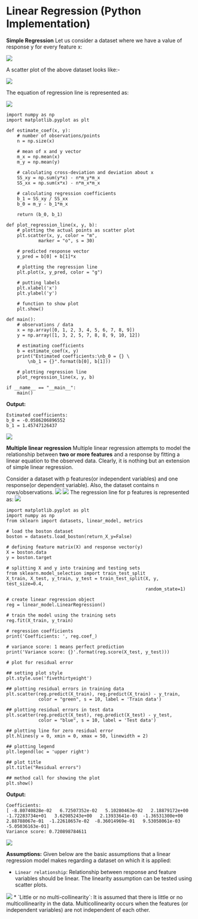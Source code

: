 # Linear Regression (Python Implementation)

**Simple Regression**
Let us consider a dataset where we have a value of response y for every feature x: 

<img src="https://media.geeksforgeeks.org/wp-content/uploads/python-linear-regression.png">

A scatter plot of the above dataset looks like:-

<img src="https://media.geeksforgeeks.org/wp-content/uploads/python-linear-regression-1.png">

The equation of regression line is represented as:

<img src="https://www.geeksforgeeks.org/wp-content/ql-cache/quicklatex.com-a38fd0bdce0c76330a46e6d1647ae70c_l3.svg">

```
import numpy as np
import matplotlib.pyplot as plt

def estimate_coef(x, y):
	# number of observations/points
	n = np.size(x)

	# mean of x and y vector
	m_x = np.mean(x)
	m_y = np.mean(y)

	# calculating cross-deviation and deviation about x
	SS_xy = np.sum(y*x) - n*m_y*m_x
	SS_xx = np.sum(x*x) - n*m_x*m_x

	# calculating regression coefficients
	b_1 = SS_xy / SS_xx
	b_0 = m_y - b_1*m_x

	return (b_0, b_1)

def plot_regression_line(x, y, b):
	# plotting the actual points as scatter plot
	plt.scatter(x, y, color = "m",
			marker = "o", s = 30)

	# predicted response vector
	y_pred = b[0] + b[1]*x

	# plotting the regression line
	plt.plot(x, y_pred, color = "g")

	# putting labels
	plt.xlabel('x')
	plt.ylabel('y')

	# function to show plot
	plt.show()

def main():
	# observations / data
	x = np.array([0, 1, 2, 3, 4, 5, 6, 7, 8, 9])
	y = np.array([1, 3, 2, 5, 7, 8, 8, 9, 10, 12])

	# estimating coefficients
	b = estimate_coef(x, y)
	print("Estimated coefficients:\nb_0 = {} \
		\nb_1 = {}".format(b[0], b[1]))

	# plotting regression line
	plot_regression_line(x, y, b)

if __name__ == "__main__":
	main()

```
**Output:**
```
Estimated coefficients:
b_0 = -0.0586206896552
b_1 = 1.45747126437
```

<img src="https://media.geeksforgeeks.org/wp-content/uploads/python-linear-regression-2.png">

**Multiple linear regression**
Multiple linear regression attempts to model the relationship between **two or more features** and a response by fitting a linear equation to the observed data.
Clearly, it is nothing but an extension of simple linear regression.

Consider a dataset with p features(or independent variables) and one response(or dependent variable). 
Also, the dataset contains n rows/observations.
<img src="https://www.geeksforgeeks.org/wp-content/ql-cache/quicklatex.com-92532eb6190045c2217363a7f7e87a25_l3.svg">  <img src="https://www.geeksforgeeks.org/wp-content/ql-cache/quicklatex.com-1fb956c5aaba78500f6cd3cf2936a8c0_l3.svg">
The regression line for p features is represented as: 
<img src="https://www.geeksforgeeks.org/wp-content/ql-cache/quicklatex.com-376902a9d83483528e82e387e94f547f_l3.svg">

```
import matplotlib.pyplot as plt
import numpy as np
from sklearn import datasets, linear_model, metrics

# load the boston dataset
boston = datasets.load_boston(return_X_y=False)

# defining feature matrix(X) and response vector(y)
X = boston.data
y = boston.target

# splitting X and y into training and testing sets
from sklearn.model_selection import train_test_split
X_train, X_test, y_train, y_test = train_test_split(X, y, test_size=0.4,
													random_state=1)

# create linear regression object
reg = linear_model.LinearRegression()

# train the model using the training sets
reg.fit(X_train, y_train)

# regression coefficients
print('Coefficients: ', reg.coef_)

# variance score: 1 means perfect prediction
print('Variance score: {}'.format(reg.score(X_test, y_test)))

# plot for residual error

## setting plot style
plt.style.use('fivethirtyeight')

## plotting residual errors in training data
plt.scatter(reg.predict(X_train), reg.predict(X_train) - y_train,
			color = "green", s = 10, label = 'Train data')

## plotting residual errors in test data
plt.scatter(reg.predict(X_test), reg.predict(X_test) - y_test,
			color = "blue", s = 10, label = 'Test data')

## plotting line for zero residual error
plt.hlines(y = 0, xmin = 0, xmax = 50, linewidth = 2)

## plotting legend
plt.legend(loc = 'upper right')

## plot title
plt.title("Residual errors")

## method call for showing the plot
plt.show()

```

**Output:**

```
Coefficients:
[ -8.80740828e-02   6.72507352e-02   5.10280463e-02   2.18879172e+00
-1.72283734e+01   3.62985243e+00   2.13933641e-03  -1.36531300e+00
2.88788067e-01  -1.22618657e-02  -8.36014969e-01   9.53058061e-03
-5.05036163e-01]
Variance score: 0.720898784611
```

<img src="https://media.geeksforgeeks.org/wp-content/uploads/python-linear-regression-3.png">

**Assumptions:**
Given below are the basic assumptions that a linear regression model makes regarding a dataset on which it is applied:  
* `Linear relationship`: Relationship between response and feature variables should be linear. The linearity assumption can be tested using scatter plots.
<img src="https://media.geeksforgeeks.org/wp-content/uploads/python-linear-regression-4.png">
* `Little or no multi-collinearity`: It is assumed that there is little or no multicollinearity in the data. Multicollinearity occurs when the features (or independent variables) are not independent of each other.